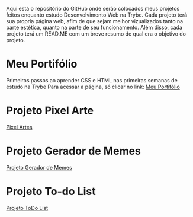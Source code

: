 Aqui está o repositório do GitHub onde serão colocados meus projetos feitos enquanto estudo Desenvolvimento Web na Trybe. 
Cada projeto terá sua propria página web, afim de que sejam melhor vizualizados tanto na parte estética, quanto na parte de seu funcionamento.
Além disso, cada projeto terá um READ.ME com um breve resumo de qual era o objetivo do projeto.


# **Meu Portifólio**

Primeiros passos ao aprender CSS e HTML nas primeiras semanas de estudo na Trybe
Para acessar a página, só clicar no link: [Meu Portifólio](https://clairpenido.github.io/PrimeiroPortifolio)

# **Projeto Pixel Arte**

[Pixel Artes](https://clairpenido.github.io/Pixels-Art-Project)

# **Projeto Gerador de Memes**

[Projeto Gerador de Memes](https://clairpenido.github.io/Meme-Generator)

# **Projeto To-do List**

[Projeto ToDo List](https://clairpenido.github.io/To-do-List)
